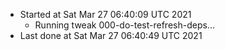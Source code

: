  - Started at Sat Mar 27 06:40:09 UTC 2021
    - Running tweak 000-do-test-refresh-deps...
  - Last done at Sat Mar 27 06:40:49 UTC 2021
